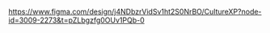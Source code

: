 https://www.figma.com/design/j4NDbzrVidSv1ht2S0NrBO/CultureXP?node-id=3009-2273&t=pZLbgzfg0OUv1PQb-0
